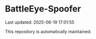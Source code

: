 # BattleEye-Spoofer

Last updated: 2025-06-19 17:01:55

This repository is automatically maintained.
